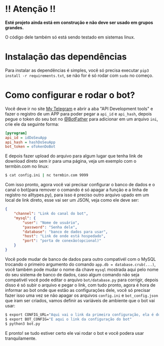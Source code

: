 # !! Atenção !!

**Esté projeto ainda está em construção e não deve ser usado em grupos grandes.**

O código dele também só está sendo testado em sistemas linux.

# Instalação das dependências

Para instalar as dependências é simples, você só precisa executar `pip3 install -r requirements.txt`, se não for é só rodar com `sudo` no começo.

# Como configurar e rodar o bot?

Você deve ir no site [My Telegram] e abrir a aba "API Development tools" e fazer o registro de um APP para poder pegar a `api_id` e `api_hash`, depois pegue o token do seu bot no [@BotFather] para adicionar em um arquivo `ini`, crie ele da seguinte forma:

```ini
[pyrogram]
api_id = idDoSeuApp
api_hash = hashDoSeuApp
bot_token = oTokenDoBot
```

E depois fazer upload do arquivo para algum lugar que tenha link de download direto sem ir para uma página, veja um exemplo com o termbin.com no linux:

```bash
$ cat config.ini | nc termbin.com 9999
```

Com isso pronto, agora você vai precisar configurar o banco de dados e o canal o bot(para remover o comando é só apagar a função e a linha de registro no alltypes.py), para isso é preciso outro arquivo upado em um local de link direto, esse vai ser um JSON, veja como ele deve ser:

```json
{
    "channel": "Link do canal do bot",
    "mysql": {
        "user": "Nome de usuário",
        "password": "Senha dele",
        "database": "banco de dados para usar",
        "host": "Link de onde está hospedado",
        "port": "porta de conexão(opcional)"
    }
}
```

Você pode mudar de banco de dados para outro compativél com o MySQL trocando o primeiro argumento do comando `app.db = database.crub(...)`, você também pode mudar o nome da chave `mysql` mostrada aqui pelo nome do seu sistema de banco de dados, caso algum comando não seja compativél você pode editar o arquivo `bot/database.py` para corrigir, depois disso é só subir o arquivo e pegar o link, com tudo pronto, agora é hora de informar ao bot onde que estão as configurações dele, você só precisar fazer isso uma vez se não apagar os arquivos `config.ini` e `bot_config.json` que iram ser criados, vamos definir as variáveis de ambiente que o bot vai usar:

```bash
$ export CONFIG_URL="Aqui vai o link da primeira configuração, ela é do pyrogram"
$ export BOT_CONFIG="E aqui o link da configuração do bot"
$ python3 bot.py
```

E pronto! se tudo estiver certo ele vai rodar o bot e você podera usar tranquilamente.

[My Telegram]: <https://my.telegram.org>
[@BotFather]: <https://t.me/BotFather>
